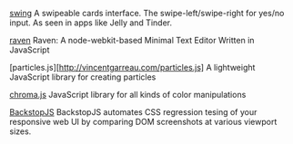 [swing](https://github.com/gajus/swing)
A swipeable cards interface. The swipe-left/swipe-right for yes/no input. As seen in apps like Jelly and Tinder.

[raven](https://github.com/robotlolita/raven)
Raven: A node-webkit-based Minimal Text Editor Written in JavaScript

[particles.js][http://vincentgarreau.com/particles.js]
A lightweight JavaScript library for creating particles

[chroma.js](https://github.com/gka/chroma.js)
JavaScript library for all kinds of color manipulations

[BackstopJS](https://garris.github.io/BackstopJS/)
BackstopJS automates CSS regression tesing of your responsive web UI by comparing DOM screenshots at various viewport sizes.